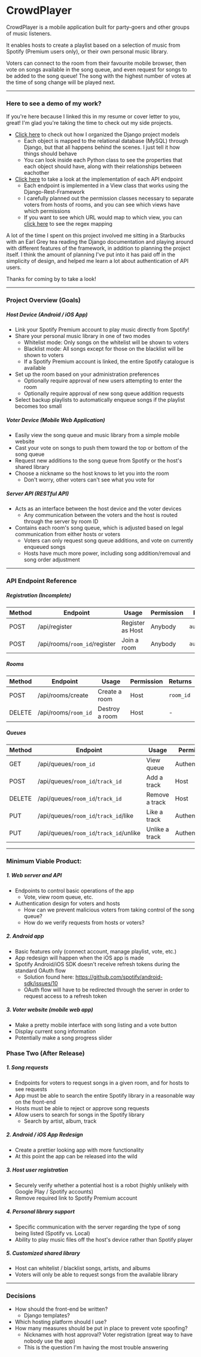 # CrowdPlayer

CrowdPlayer is a mobile application built for party-goers and other groups of music listeners.

It enables hosts to create a playlist based on a selection of music from Spotify (Premium users only), or their own personal music library.

Voters can connect to the room from their favourite mobile browser, then vote on songs available in the song queue, and even request for songs to be added to the song queue! The song with the highest number of votes at the time of song change will be played next.

---
### Here to see a demo of my work?
If you're here because I linked this in my resume or cover letter to you, great! I'm glad you're taking the time to check out my side projects.

- [Click here](https://github.com/seaneganx/CrowdPlayer/blob/master/crowd_server/crowd_control/models.py) to check out how I organized the Django project models
	- Each object is mapped to the relational database (MySQL) through Django, but that all happens behind the scenes. I just tell it how things should behave
	- You can look inside each Python class to see the properties that each object should have, along with their relationships between eachother
- [Click here](https://github.com/seaneganx/CrowdPlayer/blob/master/crowd_server/crowd_control/views.py) to take a look at the implementation of each API endpoint
	- Each endpoint is implemented in a View class that works using the Django-Rest-Framework
	- I carefully planned out the permission classes necessary to separate voters from hosts of rooms, and you can see which views have which permissions
	- If you want to see which URL would map to which view, you can [click here](https://github.com/seaneganx/CrowdPlayer/blob/master/crowd_server/crowd_control/urls.py) to see the regex mapping

A lot of the time I spent on this project involved me sitting in a Starbucks with an Earl Grey tea reading the Django documentation and playing around with different features of the framework, in addition to planning the project itself. I think the amount of planning I've put into it has paid off in the simplicity of design, and helped me learn a lot about authentication of API users.

Thanks for coming by to take a look!

---
### Project Overview (Goals)

##### Host Device (Android / iOS App)
- Link your Spotify Premium account to play music directly from Spotify!
- Share your personal music library in one of two modes
	- Whitelist mode: Only songs on the whitelist will be shown to voters
	- Blacklist mode: All songs except for those on the blacklist will be shown to voters
	- If a Spotify Premium account is linked, the entire Spotify catalogue is available
- Set up the room based on your administration preferences
	- Optionally require approval of new users attempting to enter the room
	- Optionally require approval of new song queue addition requests
- Select backup playlists to automatically enqueue songs if the playlist becomes too small

##### Voter Device (Mobile Web Application)
- Easily view the song queue and music library from a simple mobile website
- Cast your vote on songs to push them toward the top or bottom of the song queue
- Request new additions to the song queue from Spotify or the host's shared library
- Choose a nickname so the host knows to let you into the room
	- Don't worry, other voters can't see what you vote for

##### Server API (RESTful API)
- Acts as an interface between the host device and the voter devices
	- Any communication between the voters and the host is routed through the server by room ID
- Contains each room's song queue, which is adjusted based on legal communication from either hosts or voters
	- Voters can only request song queue additions, and vote on currently enqueued songs
	- Hosts have much more power, including song addition/removal and song order adjustment

---
### API Endpoint Reference

##### Registration (Incomplete)
|  Method  |  Endpoint  |  Usage  |  Permission  |  Returns  |
| -------- | ---------- | ------- | ------------ |  -------- |
| POST | /api/register | Register as Host | Anybody | `auth_token` |
| POST | /api/rooms/`room_id`/register | Join a room | Anybody | `auth_token` |

##### Rooms
|  Method  |  Endpoint  |  Usage  |  Permission  |  Returns  |
| -------- | ---------- | ------- | ------------ |  -------- |
| POST | /api/rooms/create | Create a room | Host | `room_id` |
| DELETE | /api/rooms/`room_id` | Destroy a room | Host | - |

##### Queues
|  Method  |  Endpoint  |  Usage  |  Permission  |  Returns  |
| -------- | ---------- | ------- | ------------ |  -------- |
| GET | /api/queues/`room_id` | View queue | Authenticated | Tracks |
| POST | /api/queues/`room_id`/`track_id` | Add a track | Host | Track |
| DELETE | /api/queues/`room_id`/`track_id` | Remove a track | Host | - |
| PUT | /api/queues/`room_id`/`track_id`/like | Like a track | Authenticated | Track |
| PUT | /api/queues/`room_id`/`track_id`/unlike | Unlike a track | Authenticated | Track |


---
### Minimum Viable Product:

##### 1. Web server and API
- Endpoints to control basic operations of the app
	- Vote, view room queue, etc.
- Authentication design for voters and hosts
	- How can we prevent malicious voters from taking control of the song queue?
	- How do we verify requests from hosts or voters?

##### 2. Android app
- Basic features only (connect account, manage playlist, vote, etc.)
- App redesign will happen when the iOS app is made
- Spotify Android/iOS SDK doesn't receive refresh tokens during the standard OAuth flow
	- Solution found here: https://github.com/spotify/android-sdk/issues/10
	- OAuth flow will have to be redirected through the server in order to request access to a refresh token

##### 3. Voter website (mobile web app)
- Make a pretty mobile interface with song listing and a vote button
- Display current song information
- Potentially make a song progress slider

### Phase Two (After Release)

##### 1. Song requests
- Endpoints for voters to request songs in a given room, and for hosts to see requests
- App must be able to search the entire Spotify library in a reasonable way on the front-end
- Hosts must be able to reject or approve song requests
- Allow users to search for songs in the Spotify library
	- Search by artist, album, track

##### 2. Android / iOS App Redesign
- Create a prettier looking app with more functionality
- At this point the app can be released into the wild

##### 3. Host user registration
- Securely verify whether a potential host is a robot (highly unlikely with Google Play / Spotify accounts)
- Remove required link to Spotify Premium account

##### 4. Personal library support
- Specific communication with the server regarding the type of song being listed (Spotify vs. Local)
- Ability to play music files off the host's device rather than Spotify player

##### 5. Customized shared library
- Host can whitelist / blacklist songs, artists, and albums
- Voters will only be able to request songs from the available library

---
### Decisions
- How should the front-end be written?
	- Django templates?
- Which hosting platform should I use?
- How many measures should be put in place to prevent vote spoofing?
	- Nicknames with host approval? Voter registration (great way to have nobody use the app)
	- This is the question I'm having the most trouble answering
